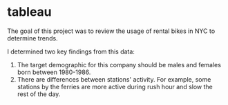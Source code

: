# tableau

The goal of this project was to review the usage of rental bikes in NYC to determine trends. 

I determined two key findings from this data:

 1. The target demographic for this company should be males and females born between 1980-1986.
 2. There are differences between stations' activity. For example, some stations by the ferries are more active during rush hour and slow the rest of the day. 
